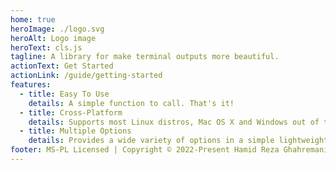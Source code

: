 ```yaml
---
home: true
heroImage: ./logo.svg
heroAlt: Logo image
heroText: cls.js
tagline: A library for make terminal outputs more beautiful.
actionText: Get Started
actionLink: /guide/getting-started
features:
  - title: Easy To Use
    details: A simple function to call. That's it!
  - title: Cross-Platform
    details: Supports most Linux distros, Mac OS X and Windows out of the box!
  - title: Multiple Options
    details: Provides a wide variety of options in a simple lightweight library!
footer: MS-PL Licensed | Copyright © 2022-Present Hamid Reza Ghahremani et al.
---
```

